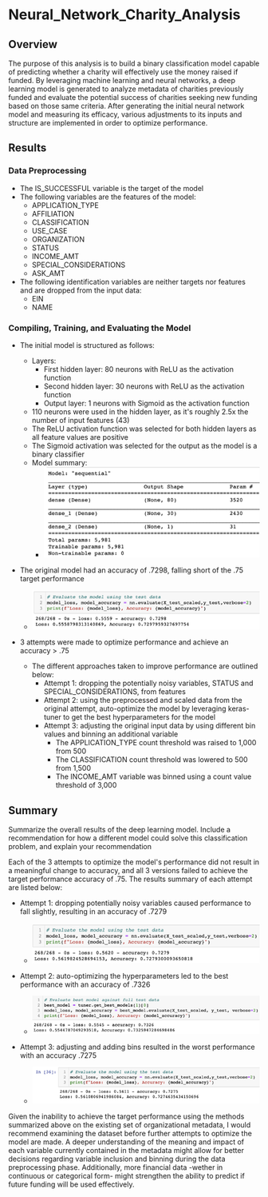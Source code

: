 # Neural_Network_Charity_Analysis

## Overview

The purpose of this analysis is to build a binary classification model capable of predicting whether a charity will effectively use the money raised if funded. By leveraging machine learning and neural networks, a deep learning model is generated to analyze metadata of charities previously funded and evaluate the potential success of charities seeking new funding based on those same criteria. After generating the initial neural network model and measuring its efficacy, various adjustments to its inputs and structure are implemented in order to optimize performance.

## Results

### Data Preprocessing

- The IS_SUCCESSFUL variable is the target of the model
- The following variables are the features of the model:
  - APPLICATION_TYPE
  - AFFILIATION
  - CLASSIFICATION
  - USE_CASE
  - ORGANIZATION
  - STATUS
  - INCOME_AMT
  - SPECIAL_CONSIDERATIONS
  - ASK_AMT
- The following identification variables are neither targets nor features and are dropped from the input data:
  - EIN
  - NAME

### Compiling, Training, and Evaluating the Model

- The initial model is structured as follows:
  - Layers:
    - First hidden layer: 80 neurons with ReLU as the activation function
    - Second hidden layer: 30 neurons with ReLU as the activation function
    - Output layer: 1 neurons with Sigmoid as the activation function
  - 110 neurons were used in the hidden layer, as it's roughly 2.5x the number of input features (43)
  - The ReLU activation function was selected for both hidden layers as all feature values are positive
  - The Sigmoid activation was selected for the output as the model is a binary classifier
  - Model summary:
    - ![nn-original-summary-output](imgs/nn-original-summary-resized.png)

- The original model had an accuracy of .7298, falling short of the .75 target performance
  - ![accuracy-original-attempt](imgs/resized/accuracy-original-attempt.png)

- 3 attempts were made to optimize performance and achieve an accuracy > .75
  - The different approaches taken to improve performance are outlined below:
    - Attempt 1: dropping the potentially noisy variables, STATUS and SPECIAL_CONSIDERATIONS, from features
    - Attempt 2: using the preprocessed and scaled data from the original attempt, auto-optimize the model by leveraging keras-tuner to get the best hyperparameters for the model
    - Attempt 3: adjusting the original input data by using different bin values and binning an additional variable
      - The APPLICATION_TYPE count threshold was raised to 1,000 from 500
      - The CLASSIFICATION count threshold was lowered to 500 from 1,500
      - The INCOME_AMT variable was binned using a count value threshold of 3,000

## Summary

Summarize the overall results of the deep learning model. Include a recommendation for how a different model could solve this classification problem, and explain your recommendation

Each of the 3 attempts to optimize the model's performance did not result in a meaningful change to accuracy, and all 3 versions failed to achieve the target performance accuracy of .75. The results summary of each attempt are listed below:

- Attempt 1: dropping potentially noisy variables caused performance to fall slightly, resulting in an accuracy of .7279
  - ![accuracy-optimization-attempt-1](imgs/resized/optimization-attempt-1.png)

- Attempt 2: auto-optimizing the hyperparameters led to the best performance with an accuracy of .7326
  - ![accuracy-optimization-attempt-2](imgs/resized/optimization-attempt-2.png)

- Attempt 3: adjusting and adding bins resulted in the worst performance with an accuracy .7275
  - ![accuracy-optimization-attempt-3](imgs/resized/optimization-attempt-3.png)

Given the inability to achieve the target performance using the methods summarized above on the existing set of organizational metadata, I would recommend examining the dataset before further attempts to optimize the model are made. A deeper understanding of the meaning and impact of each variable currently contained in the metadata might allow for better decisions regarding variable inclusion and binning during the data preprocessing phase. Additionally, more financial data -wether in continuous or categorical form- might strengthen the ability to predict if future funding will be used effectively.
